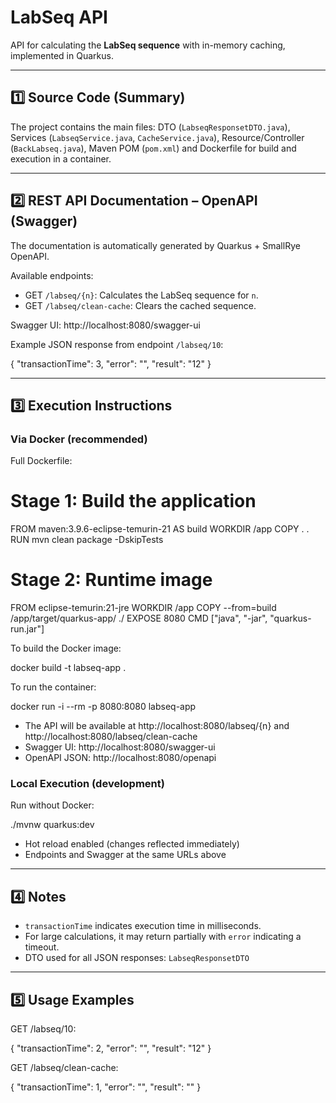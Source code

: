 # LabSeq API

API for calculating the **LabSeq sequence** with in-memory caching, implemented in Quarkus.

---

## 1️⃣ Source Code (Summary)

The project contains the main files: DTO (`LabseqResponsetDTO.java`), Services (`LabseqService.java`, `CacheService.java`), Resource/Controller (`BackLabseq.java`), Maven POM (`pom.xml`) and Dockerfile for build and execution in a container.

---

## 2️⃣ REST API Documentation – OpenAPI (Swagger)

The documentation is automatically generated by Quarkus + SmallRye OpenAPI.

Available endpoints:

- GET `/labseq/{n}`: Calculates the LabSeq sequence for `n`.
- GET `/labseq/clean-cache`: Clears the cached sequence.

Swagger UI: http://localhost:8080/swagger-ui  

Example JSON response from endpoint `/labseq/10`:

{
"transactionTime": 3,
"error": "",
"result": "12"
}

---

## 3️⃣ Execution Instructions

### Via Docker (recommended)

Full Dockerfile:

# Stage 1: Build the application
FROM maven:3.9.6-eclipse-temurin-21 AS build
WORKDIR /app
COPY . .
RUN mvn clean package -DskipTests

# Stage 2: Runtime image
FROM eclipse-temurin:21-jre
WORKDIR /app
COPY --from=build /app/target/quarkus-app/ ./
EXPOSE 8080
CMD ["java", "-jar", "quarkus-run.jar"]

To build the Docker image:

docker build -t labseq-app .

To run the container:

docker run -i --rm -p 8080:8080 labseq-app

- The API will be available at http://localhost:8080/labseq/{n} and http://localhost:8080/labseq/clean-cache
- Swagger UI: http://localhost:8080/swagger-ui
- OpenAPI JSON: http://localhost:8080/openapi

### Local Execution (development)

Run without Docker:

./mvnw quarkus:dev

- Hot reload enabled (changes reflected immediately)
- Endpoints and Swagger at the same URLs above

---

## 4️⃣ Notes

- `transactionTime` indicates execution time in milliseconds.
- For large calculations, it may return partially with `error` indicating a timeout.
- DTO used for all JSON responses: `LabseqResponsetDTO`

---

## 5️⃣ Usage Examples

GET /labseq/10:

{
"transactionTime": 2,
"error": "",
"result": "12"
}

GET /labseq/clean-cache:

{
"transactionTime": 1,
"error": "",
"result": ""
}
